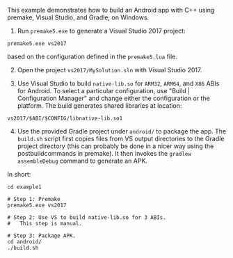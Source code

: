 This example demonstrates how to build an Android app with C++ using premake, Visual Studio,
and Gradle; on Windows.

1. Run `premake5.exe` to generate a Visual Studio 2017 project:

```
premake5.exe vs2017
```

based on the configuration defined in the `premake5.lua` file.

2. Open the project `vs2017/MySolution.sln` with Visual Studio 2017.

3. Use Visual Studio to build `native-lib.so` for `ARM32`, `ARM64`, and `X86` ABIs for Android.
To select a particular configuration, use "Build | Configuration Manager" and change either the
configuration or the platform. The build generates shared libraries at location:


```vs2017/$ABI/$CONFIG/libnative-lib.so1```

4. Use the provided Gradle project under `android/` to package the app. The `build.sh` script
first copies files from VS output directories to the Gradle project directory (this can probably
be done in a nicer way using the postbuildcommands in premake). It then invokes the
`gradlew assembleDebug` command to generate an APK.


In short:

```
cd example1

# Step 1: Premake
premake5.exe vs2017

# Step 2: Use VS to build native-lib.so for 3 ABIs.
#   This step is manual.

# Step 3: Package APK.
cd android/
./build.sh
```
